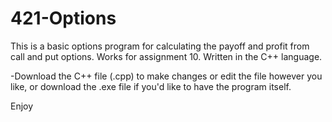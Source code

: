 # 421-Options
This is a basic options program for calculating the payoff and profit from call and put options. Works for assignment 10. Written in the C++ language.

-Download the C++ file (.cpp) to make changes or edit the file however you like, or download the .exe file if you'd like to have the program itself.

Enjoy
